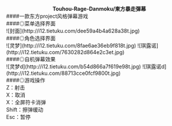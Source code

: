 <div align="center"><b>Touhou-Rage-Danmoku/東方暴走彈幕</b></div>
####一款东方project风格弹幕游戏<br>
####◎菜单选择界面<br>
![封面](http://i12.tietuku.com/dee59a4b4a628a38t.jpg)<br>
####◎角色选择界面<br>
![灵梦](http://i12.tietuku.com/8fae6ae36eb9f818t.jpg)  ![琪露诺](http://i12.tietuku.com/7630282d864e2c3et.jpg)<br>
####◎自机弹幕效果<br>
![灵梦d](http://i12.tietuku.com/b54d866a7f619e98t.jpg)  ![琪露诺d](http://i12.tietuku.com/88713cce0fcf9800t.jpg)<br>
####◎游戏操作<br>
Z：射击<br>
X：取消<br>
X：全屏符卡消弹<br>
Shift：擦弹缓动<br>
Esc：暂停<br>
